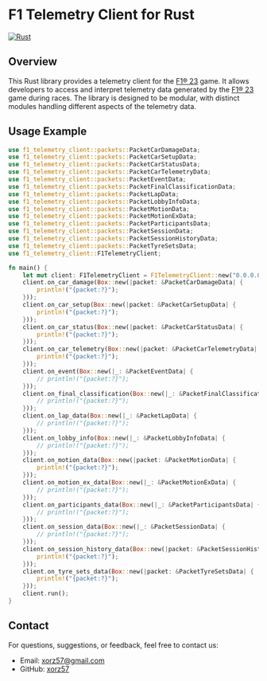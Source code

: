 # F1 Telemetry Client for Rust

[![Rust](https://github.com/xorz57/f1-telemetry-client/actions/workflows/rust.yml/badge.svg)](https://github.com/xorz57/f1-telemetry-client/actions/workflows/rust.yml)

## Overview

This Rust library provides a telemetry client for the [F1® 23](https://store.steampowered.com/app/2108330/F1_23/) game. It allows developers to access and interpret telemetry data generated by the [F1® 23](https://store.steampowered.com/app/2108330/F1_23/) game during races. The library is designed to be modular, with distinct modules handling different aspects of the telemetry data.

## Usage Example

```rust
use f1_telemetry_client::packets::PacketCarDamageData;
use f1_telemetry_client::packets::PacketCarSetupData;
use f1_telemetry_client::packets::PacketCarStatusData;
use f1_telemetry_client::packets::PacketCarTelemetryData;
use f1_telemetry_client::packets::PacketEventData;
use f1_telemetry_client::packets::PacketFinalClassificationData;
use f1_telemetry_client::packets::PacketLapData;
use f1_telemetry_client::packets::PacketLobbyInfoData;
use f1_telemetry_client::packets::PacketMotionData;
use f1_telemetry_client::packets::PacketMotionExData;
use f1_telemetry_client::packets::PacketParticipantsData;
use f1_telemetry_client::packets::PacketSessionData;
use f1_telemetry_client::packets::PacketSessionHistoryData;
use f1_telemetry_client::packets::PacketTyreSetsData;
use f1_telemetry_client::F1TelemetryClient;

fn main() {
    let mut client: F1TelemetryClient = F1TelemetryClient::new("0.0.0.0:20777");
    client.on_car_damage(Box::new(|packet: &PacketCarDamageData| {
        println!("{packet:?}");
    }));
    client.on_car_setup(Box::new(|packet: &PacketCarSetupData| {
        println!("{packet:?}");
    }));
    client.on_car_status(Box::new(|packet: &PacketCarStatusData| {
        println!("{packet:?}");
    }));
    client.on_car_telemetry(Box::new(|packet: &PacketCarTelemetryData| {
        println!("{packet:?}");
    }));
    client.on_event(Box::new(|_: &PacketEventData| {
        // println!("{packet:?}");
    }));
    client.on_final_classification(Box::new(|_: &PacketFinalClassificationData| {
        // println!("{packet:?}");
    }));
    client.on_lap_data(Box::new(|_: &PacketLapData| {
        // println!("{packet:?}");
    }));
    client.on_lobby_info(Box::new(|_: &PacketLobbyInfoData| {
        // println!("{packet:?}");
    }));
    client.on_motion_data(Box::new(|packet: &PacketMotionData| {
        println!("{packet:?}");
    }));
    client.on_motion_ex_data(Box::new(|_: &PacketMotionExData| {
        // println!("{packet:?}");
    }));
    client.on_participants_data(Box::new(|_: &PacketParticipantsData| {
        // println!("{packet:?}");
    }));
    client.on_session_data(Box::new(|_: &PacketSessionData| {
        // println!("{packet:?}");
    }));
    client.on_session_history_data(Box::new(|packet: &PacketSessionHistoryData| {
        println!("{packet:?}");
    }));
    client.on_tyre_sets_data(Box::new(|packet: &PacketTyreSetsData| {
        println!("{packet:?}");
    }));
    client.run();
}
```

## Contact

For questions, suggestions, or feedback, feel free to contact us:

- Email: [xorz57@gmail.com](mailto:xorz57@gmail.com)
- GitHub: [xorz57](https://github.com/xorz57)
